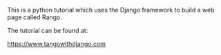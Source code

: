 This is a python tutorial which uses the Django framework to build a web page called Rango. 

The tutorial can be found at: 

https://www.tangowithdjango.com

